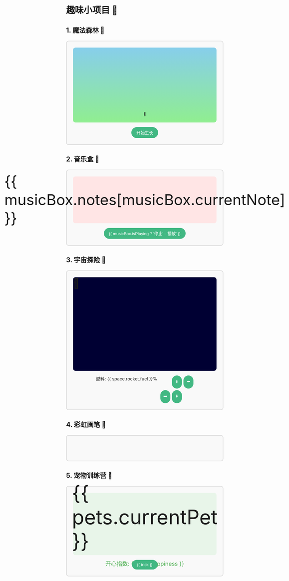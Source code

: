 # 趣味小项目 🎨

<script setup>
import { ref, onMounted } from 'vue'

// 项目1：魔法森林
const forest = ref({
  trees: Array(5).fill().map(() => ({
    height: Math.random() * 50 + 50,
    isGrowing: false
  })),
  waterLevel: 0,
  sunLevel: 0,
  isPlaying: false
})

// 项目2：音乐盒
const musicBox = ref({
  notes: ['🎵', '🎶', '🎼', '🎹', '🎸'],
  currentNote: 0,
  isPlaying: false,
  tempo: 500
})

// 项目3：宇宙探险
const space = ref({
  rocket: {
    x: 50,
    y: 50,
    fuel: 100,
    isFlying: false
  },
  stars: Array(10).fill().map(() => ({
    x: Math.random() * 100,
    y: Math.random() * 100,
    collected: false
  }))
})

// 项目4：彩虹画笔
const rainbow = ref({
  colors: ['red', 'orange', 'yellow', 'green', 'blue', 'purple'],
  currentColor: 0,
  isDrawing: false,
  paths: []
})

// 项目5：宠物训练营
const pets = ref({
  currentPet: '🐶',
  tricks: ['跳跃', '转圈', '握手', '坐下'],
  isPerforming: false,
  happiness: 50
})

// 项目1：魔法森林功能
function growTrees() {
  forest.value.isPlaying = true
  forest.value.trees.forEach((tree, index) => {
    setTimeout(() => {
      tree.isGrowing = true
    }, index * 500)
  })
}

// 项目2：音乐盒功能
function playMusic() {
  musicBox.value.isPlaying = !musicBox.value.isPlaying
  
  function playNote() {
    if (!musicBox.value.isPlaying) return
    
    musicBox.value.currentNote = (musicBox.value.currentNote + 1) % musicBox.value.notes.length
    setTimeout(playNote, musicBox.value.tempo)
  }
  
  if (musicBox.value.isPlaying) {
    playNote()
  }
}

// 项目3：宇宙探险功能
function flyRocket(direction) {
  if (space.value.rocket.fuel <= 0) return
  
  space.value.rocket.isFlying = true
  const oldX = space.value.rocket.x
  const oldY = space.value.rocket.y
  
  switch(direction) {
    case 'up':
      space.value.rocket.y -= 10
      break
    case 'down':
      space.value.rocket.y += 10
      break
    case 'left':
      space.value.rocket.x -= 10
      break
    case 'right':
      space.value.rocket.x += 10
      break
  }
  
  // 检查是否收集到星星
  space.value.stars.forEach(star => {
    if (!star.collected) {
      const starX = star.x * window.innerWidth / 100
      const starY = star.y * window.innerHeight / 100
      const distance = Math.sqrt(
        Math.pow(space.value.rocket.x - starX, 2) + 
        Math.pow(space.value.rocket.y - starY, 2)
      )
      if (distance < 30) {
        star.collected = true
      }
    }
  })
  
  space.value.rocket.fuel -= 1
  
  setTimeout(() => {
    space.value.rocket.isFlying = false
  }, 200)
}

// 项目4：彩虹画笔功能
let drawingContext = null

function initCanvas() {
  const canvas = document.querySelector('.drawing-canvas')
  if (canvas) {
    canvas.width = canvas.offsetWidth
    canvas.height = canvas.offsetHeight
    drawingContext = canvas.getContext('2d')
    drawingContext.lineCap = 'round'
    drawingContext.lineJoin = 'round'
  }
}

function startDrawing(event) {
  if (!drawingContext) return
  
  rainbow.value.isDrawing = true
  const rect = event.target.getBoundingClientRect()
  const x = event.clientX - rect.left
  const y = event.clientY - rect.top
  
  drawingContext.beginPath()
  drawingContext.moveTo(x, y)
  drawingContext.strokeStyle = rainbow.value.colors[rainbow.value.currentColor]
  drawingContext.lineWidth = 5
}

function draw(event) {
  if (!rainbow.value.isDrawing || !drawingContext) return
  
  const rect = event.target.getBoundingClientRect()
  const x = event.clientX - rect.left
  const y = event.clientY - rect.top
  
  drawingContext.lineTo(x, y)
  drawingContext.stroke()
}

function stopDrawing() {
  rainbow.value.isDrawing = false
}

onMounted(() => {
  initCanvas()
  window.addEventListener('resize', initCanvas)
})

// 项目5：宠物训练营功能
function performTrick(trick) {
  if (pets.value.isPerforming) return
  
  pets.value.isPerforming = true
  pets.value.happiness += 10
  
  setTimeout(() => {
    pets.value.isPerforming = false
  }, 1000)
}
</script>

## 1. 魔法森林 🌳

<div class="project-container forest-project">
  <div class="forest-scene">
    <div v-for="(tree, index) in forest.trees" :key="index" 
         class="tree" 
         :class="{ growing: tree.isGrowing }"
         :style="{ height: tree.height + 'px' }">
      🌳
    </div>
  </div>
  <div class="controls">
    <button @click="growTrees" :disabled="forest.isPlaying">开始生长</button>
  </div>
</div>

## 2. 音乐盒 🎵

<div class="project-container music-project">
  <div class="music-scene">
    <div class="note" :class="{ active: musicBox.isPlaying }">
      {{ musicBox.notes[musicBox.currentNote] }}
    </div>
  </div>
  <div class="controls">
    <button @click="playMusic">{{ musicBox.isPlaying ? '停止' : '播放' }}</button>
  </div>
</div>

## 3. 宇宙探险 🚀

<div class="project-container space-project">
  <div class="space-scene">
    <div class="rocket" :class="{ flying: space.rocket.isFlying }"
         :style="{ left: space.rocket.x + 'px', top: space.rocket.y + 'px' }">
      🚀
    </div>
    <div v-for="(star, index) in space.stars" :key="index"
         class="star" :class="{ collected: star.collected }"
         :style="{ left: star.x + '%', top: star.y + '%' }">
      ⭐
    </div>
  </div>
  <div class="controls">
    <div class="fuel-gauge">燃料: {{ space.rocket.fuel }}%</div>
    <div class="direction-pad">
      <button @click="flyRocket('up')">⬆️</button>
      <button @click="flyRocket('left')">⬅️</button>
      <button @click="flyRocket('right')">➡️</button>
      <button @click="flyRocket('down')">⬇️</button>
    </div>
  </div>
</div>

## 4. 彩虹画笔 🎨

<div class="project-container rainbow-project">
  <canvas class="drawing-canvas" 
          @mousedown="startDrawing"
          @mousemove="draw"
          @mouseup="stopDrawing"
          @mouseleave="stopDrawing">
  </canvas>
  <div class="color-palette">
    <div v-for="(color, index) in rainbow.colors" 
         :key="color"
         class="color-option"
         :style="{ backgroundColor: color }"
         @click="rainbow.currentColor = index">
    </div>
  </div>
</div>

## 5. 宠物训练营 🐾

<div class="project-container pet-project">
  <div class="pet-scene">
    <div class="pet" :class="{ performing: pets.isPerforming }">
      {{ pets.currentPet }}
    </div>
    <div class="happiness-meter">
      开心指数: {{ pets.happiness }}
    </div>
  </div>
  <div class="controls">
    <button v-for="trick in pets.tricks" 
            :key="trick"
            @click="performTrick(trick)"
            :disabled="pets.isPerforming">
      {{ trick }}
    </button>
  </div>
</div>

<style scoped>
.project-container {
  margin: 20px 0;
  padding: 20px;
  border: 2px solid #ddd;
  border-radius: 8px;
  background: #f9f9f9;
}

/* 魔法森林样式 */
.forest-scene {
  height: 200px;
  background: linear-gradient(to bottom, #87CEEB 0%, #90EE90 100%);
  position: relative;
  display: flex;
  justify-content: space-around;
  align-items: flex-end;
  padding: 20px;
  border-radius: 8px;
  overflow: hidden;
}

.tree {
  font-size: 24px;
  transition: all 1s ease;
  transform-origin: bottom;
  transform: scale(0.5);
}

.tree.growing {
  transform: scale(1);
}

/* 音乐盒样式 */
.music-scene {
  height: 150px;
  background: #FFE5E5;
  display: flex;
  justify-content: center;
  align-items: center;
  border-radius: 8px;
}

.note {
  font-size: 48px;
  transition: all 0.3s ease;
}

.note.active {
  animation: bounce 0.5s infinite;
}

/* 宇宙探险样式 */
.space-scene {
  height: 300px;
  background: #000033;
  position: relative;
  border-radius: 8px;
  overflow: hidden;
}

.rocket {
  position: absolute;
  font-size: 32px;
  transition: all 0.3s ease;
}

.rocket.flying {
  animation: shake 0.2s infinite;
}

.star {
  position: absolute;
  font-size: 20px;
  transition: all 0.3s ease;
}

.star.collected {
  transform: scale(0);
  opacity: 0;
}

/* 彩虹画笔样式 */
.drawing-canvas {
  width: 100%;
  height: 300px;
  background: white;
  border-radius: 8px;
  cursor: crosshair;
  touch-action: none;
}

.color-palette {
  display: flex;
  gap: 10px;
  margin-top: 10px;
}

.color-option {
  width: 30px;
  height: 30px;
  border-radius: 50%;
  cursor: pointer;
  transition: all 0.3s ease;
}

.color-option:hover {
  transform: scale(1.2);
}

/* 宠物训练营样式 */
.pet-scene {
  height: 200px;
  background: #E8F5E9;
  display: flex;
  flex-direction: column;
  justify-content: center;
  align-items: center;
  border-radius: 8px;
}

.pet {
  font-size: 64px;
  transition: all 0.3s ease;
}

.pet.performing {
  animation: jump 1s ease;
}

.happiness-meter {
  margin-top: 20px;
  font-size: 18px;
  color: #4CAF50;
}

/* 动画关键帧 */
@keyframes bounce {
  0%, 100% { transform: translateY(0); }
  50% { transform: translateY(-20px); }
}

@keyframes shake {
  0%, 100% { transform: rotate(0deg); }
  25% { transform: rotate(-5deg); }
  75% { transform: rotate(5deg); }
}

@keyframes jump {
  0%, 100% { transform: translateY(0); }
  50% { transform: translateY(-30px) rotate(360deg); }
}

.controls {
  margin-top: 15px;
  display: flex;
  gap: 10px;
  justify-content: center;
}

button {
  padding: 8px 16px;
  background: #42b883;
  color: white;
  border: none;
  border-radius: 20px;
  cursor: pointer;
  transition: all 0.3s ease;
}

button:hover {
  transform: scale(1.05);
}

button:disabled {
  background: #ccc;
}

.direction-pad {
  display: grid;
  grid-template-columns: repeat(3, 1fr);
  gap: 5px;
}

.direction-pad button {
  padding: 10px;
}

.direction-pad button:nth-child(1) {
  grid-column: 2;
}
</style>
